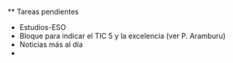 ** Tareas pendientes
* Estudios-ESO
* Bloque para indicar el TIC 5 y la excelencia (ver P. Aramburu)
* Noticias más al día
* 
